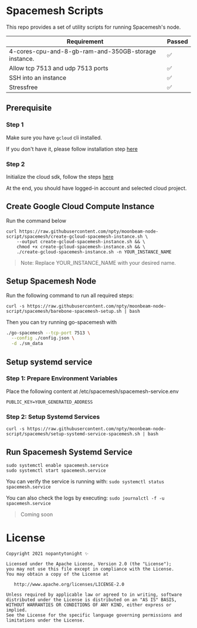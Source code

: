 # Spacemesh Scripts

This repo provides a set of utility scripts for running Spacemesh's node.

| Requirement                                          	| Passed 	|
|------------------------------------------------------	|--------	|
| 4-cores-cpu-and-8-gb-ram-and-350GB-storage instance. 	| ✅      |
| Allow tcp 7513 and udp 7513 ports                     | ✅      |
| SSH into an instance                                 	| ✅      |
| Stressfree                                           	| ✅      |

## Prerequisite

### Step 1
Make sure you have `gcloud` cli installed.

If you don't have it, please follow installation step [here](https://cloud.google.com/sdk/docs/quickstart)

### Step 2
Initialize the cloud sdk, follow the steps [here](https://cloud.google.com/sdk/docs/quickstart#initializing_the)

At the end, you should have logged-in account and selected cloud project.

## Create Google Cloud Compute Instance

Run the command below

```
curl https://raw.githubusercontent.com/npty/moonbeam-node-script/spacemesh/create-gcloud-spacemesh-instance.sh \
    --output create-gcloud-spacemesh-instance.sh && \
    chmod +x create-gcloud-spacemesh-instance.sh && \
    ./create-gcloud-spacemesh-instance.sh -n YOUR_INSTANCE_NAME
```

> Note: Replace YOUR_INSTANCE_NAME with your desired name.

## Setup Spacemesh Node

Run the following command to run all required steps:

`curl -s https://raw.githubusercontent.com/npty/moonbeam-node-script/spacemesh/barebone-spacemesh-setup.sh | bash`

Then you can try running go-spacemesh with
```bash
./go-spacemesh --tcp-port 7513 \
  --config ./config.json \
  -d ./sm_data
```

## Setup systemd service

### Step 1: Prepare Environment Variables

Place the following content at /etc/spacemesh/spacemesh-service.env

```
PUBLIC_KEY=YOUR_GENERATED_ADDRESS
```

### Step 2: Setup Systemd Services

`curl -s https://raw.githubusercontent.com/npty/moonbeam-node-script/spacemesh/setup-systemd-service-spacemesh.sh | bash`

## Run Spacemesh Systemd Service

```
sudo systemctl enable spacemesh.service
sudo systemctl start spacemesh.service
```

You can verify the service is running with:
`sudo systemctl status spacemesh.service`

You can also check the logs by executing:
`sudo journalctl -f -u spacemesh.service`

> Coming soon

License
=======
    Copyright 2021 nopantytonight ✨

    Licensed under the Apache License, Version 2.0 (the "License");
    you may not use this file except in compliance with the License.
    You may obtain a copy of the License at

       http://www.apache.org/licenses/LICENSE-2.0

    Unless required by applicable law or agreed to in writing, software
    distributed under the License is distributed on an "AS IS" BASIS,
    WITHOUT WARRANTIES OR CONDITIONS OF ANY KIND, either express or implied.
    See the License for the specific language governing permissions and
    limitations under the License.

